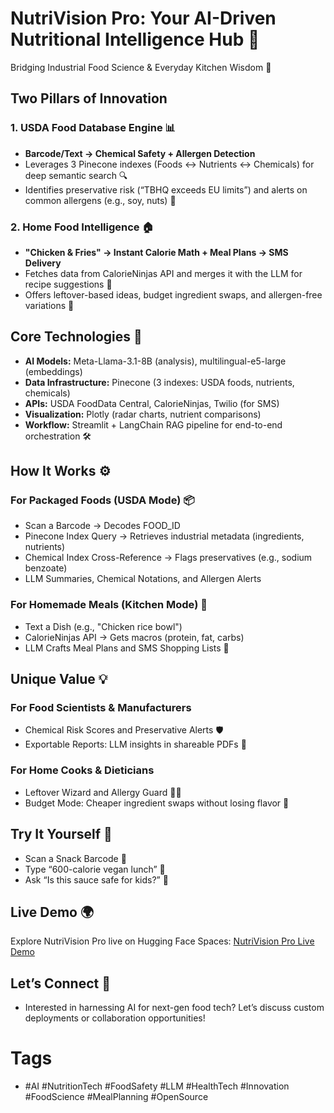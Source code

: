 # NutriVision Pro: Your AI-Driven Nutritional Intelligence Hub 🚀
Bridging Industrial Food Science & Everyday Kitchen Wisdom 🌉

## Two Pillars of Innovation
### 1. USDA Food Database Engine 📊
- **Barcode/Text → Chemical Safety + Allergen Detection**
- Leverages 3 Pinecone indexes (Foods ↔ Nutrients ↔ Chemicals) for deep semantic search 🔍
- Identifies preservative risk (“TBHQ exceeds EU limits”) and alerts on common allergens (e.g., soy, nuts) 🚫

### 2. Home Food Intelligence 🏠
- **"Chicken & Fries" → Instant Calorie Math + Meal Plans → SMS Delivery**
- Fetches data from CalorieNinjas API and merges it with the LLM for recipe suggestions 🍗
- Offers leftover-based ideas, budget ingredient swaps, and allergen-free variations 🔄

## Core Technologies 🔧
- **AI Models:** Meta-Llama-3.1-8B (analysis), multilingual-e5-large (embeddings)
- **Data Infrastructure:** Pinecone (3 indexes: USDA foods, nutrients, chemicals)
- **APIs:** USDA FoodData Central, CalorieNinjas, Twilio (for SMS)
- **Visualization:** Plotly (radar charts, nutrient comparisons)
- **Workflow:** Streamlit + LangChain RAG pipeline for end-to-end orchestration 🛠️

## How It Works ⚙️
### For Packaged Foods (USDA Mode) 📦
- Scan a Barcode → Decodes FOOD_ID
- Pinecone Index Query → Retrieves industrial metadata (ingredients, nutrients)
- Chemical Index Cross-Reference → Flags preservatives (e.g., sodium benzoate)
- LLM Summaries, Chemical Notations, and Allergen Alerts

### For Homemade Meals (Kitchen Mode) 🍳
- Text a Dish (e.g., "Chicken rice bowl")
- CalorieNinjas API → Gets macros (protein, fat, carbs)
- LLM Crafts Meal Plans and SMS Shopping Lists 📲

## Unique Value 💡
### For Food Scientists & Manufacturers
- Chemical Risk Scores and Preservative Alerts 🛡️
- Exportable Reports: LLM insights in shareable PDFs 📄

### For Home Cooks & Dieticians
- Leftover Wizard and Allergy Guard 🧙‍♂️
- Budget Mode: Cheaper ingredient swaps without losing flavor 💸

## Try It Yourself 📱
- Scan a Snack Barcode 📸
- Type “600-calorie vegan lunch” 🌱
- Ask “Is this sauce safe for kids?” 👶

## Live Demo 🌍
Explore NutriVision Pro live on Hugging Face Spaces: [NutriVision Pro Live Demo](https://huggingface.co/spaces/Bhavesh7895/Food_assistant)

## Let’s Connect 🤝
- Interested in harnessing AI for next-gen food tech? Let’s discuss custom deployments or collaboration opportunities!

# Tags
- #AI #NutritionTech #FoodSafety #LLM #HealthTech #Innovation #FoodScience #MealPlanning #OpenSource
